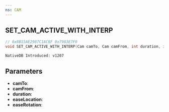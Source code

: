 ```yaml
---
ns: CAM
---
```

## SET_CAM_ACTIVE_WITH_INTERP

```c
// 0x8B15AE2987C1AC8F 0x7983E7F0
void SET_CAM_ACTIVE_WITH_INTERP(Cam camTo, Cam camFrom, int duration, int easeLocation, int easeRotation);
```

```
NativeDB Introduced: v1207
```

## Parameters
* **camTo**:
* **camFrom**:
* **duration**:
* **easeLocation**:
* **easeRotation**:
